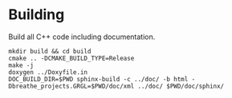 # Building

Build all C++ code including documentation.

```
mkdir build && cd build
cmake .. -DCMAKE_BUILD_TYPE=Release
make -j
doxygen ../Doxyfile.in
DOC_BUILD_DIR=$PWD sphinx-build -c ../doc/ -b html -Dbreathe_projects.GRGL=$PWD/doc/xml ../doc/ $PWD/doc/sphinx/
```
